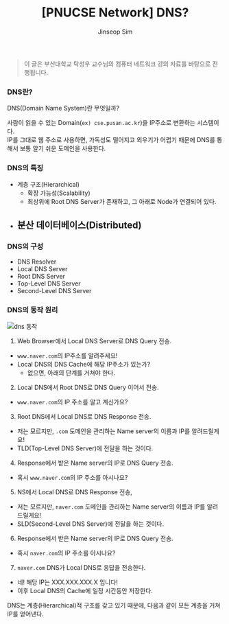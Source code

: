 ﻿---
layout: post
title: "[PNUCSE Network] DNS?"
categories: Network
tags: [theory]
author:
  - Jinseop Sim
toc: true
---
> 이 글은 부산대학교 탁성우 교수님의 컴퓨터 네트워크 강의 자료를 바탕으로 진행됩니다.  

### DNS란?
DNS(Domain Name System)란 무엇일까?  

사람이 읽을 수 있는 Domain(```ex) cse.pusan.ac.kr```)을 IP주소로 변환하는 시스템이다.  
IP를 그대로 웹 주소로 사용하면, 가독성도 떨어지고 외우기가 어렵기 때문에 DNS를 통해서 보통 알기 쉬운 도메인을 사용한다.  

### DNS의 특징
- 계층 구조(Hierarchical)
  - 확장 가능성(Scalability)
  - 최상위에 Root DNS Server가 존재하고, 그 아래로 Node가 연결되어 있다.
- 분산 데이터베이스(Distributed)
  - 

### DNS의 구성
- DNS Resolver
- Local DNS Server
- Root DNS Server
- Top-Level DNS Server
- Second-Level DNS Server

### DNS의 동작 원리
![dns 동작](https://user-images.githubusercontent.com/71700079/195479045-82f2eedd-c188-4fb3-80ac-432536252fba.png)

1. Web Browser에서 Local DNS Server로 DNS Query 전송.
  - ```www.naver.com```의 IP주소를 알려주세요!
  - Local DNS의 DNS Cache에 해당 IP주소가 있는가?
    - 없으면, 아래의 단계를 거쳐야 한다.
2. Local DNS에서 Root DNS로 DNS Query 이어서 전송.
  - ```www.naver.com```의 IP 주소를 알고 계신가요?
3. Root DNS에서 Local DNS로 DNS Response 전송.
  - 저는 모르지만, ```.com``` 도메인을 관리하는 Name server의 이름과 IP를 알려드릴게요!
  - TLD(Top-Level DNS Server)에 전달을 하는 것이다.
4. Response에서 받은 Name server의 IP로 DNS Query 전송.
  - 혹시 ```www.naver.com```의 IP 주소를 아시나요?
5. NS에서 Local DNS로 DNS Response 전송,
  - 저는 모르지만, ```naver.com``` 도메인을 관리하는 Name server의 이름과 IP를 알려드릴게요!
  - SLD(Second-Level DNS Server)에 전달을 하는 것이다.
6. Response에서 받은 Name server의 IP로 DNS Query 전송.
  - 혹시 ```naver.com```의 IP 주소를 아시나요?
7. ```naver.com``` DNS가 Local DNS로 응답을 전송한다.
  - 네! 해당 IP는 XXX.XXX.XXX.X 입니다!  
  - 이후 Local DNS의 Cache에 일정 시간동안 저장한다.  

DNS는 계층(Hierarchical)적 구조를 갖고 있기 때문에, 다음과 같이 모든 계층을 거쳐 IP를 얻어낸다.  
